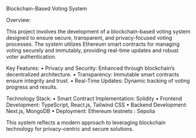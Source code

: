 Blockchain-Based Voting System

Overview:

This project involves the development of a blockchain-based voting system designed to ensure secure, transparent, and privacy-focused voting processes. The system utilizes Ethereum smart contracts for managing voting securely and immutably, providing real-time updates and robust voter authentication.

Key Features:
	•	Privacy and Security: Enhanced through blockchain’s decentralized architecture.
	•	Transparency: Immutable smart contracts ensure integrity and trust.
	•	Real-Time Updates: Dynamic tracking of voting progress and results.

Technology Stack:
	•	Smart Contract Implementation: Solidity
	•	Frontend Development: TypeScript, React.js, Tailwind CSS
	•	Backend Development: Next.js, MongoDB
	•	Deployment: Ethereum testnets : Sepolia

This system reflects a modern approach to leveraging blockchain technology for privacy-centric and secure solutions.

